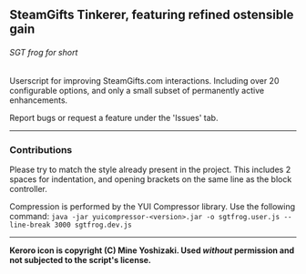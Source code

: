 ## SteamGifts Tinkerer, featuring refined ostensible gain
###### *SGT frog* for short

Userscript for improving SteamGifts.com interactions.
Including over 20 configurable options, and only a small subset of permanently active enhancements.

Report bugs or request a feature under the 'Issues' tab.

-- -- --

### Contributions

Please try to match the style already present in the project.
This includes 2 spaces for indentation, and opening brackets on the same line as the block controller.

Compression is performed by the YUI Compressor library. Use the following command:
`java -jar yuicompressor-<version>.jar -o sgtfrog.user.js --line-break 3000 sgtfrog.dev.js`

-- -- --

__Keroro icon is copyright (C) Mine Yoshizaki. Used _without_ permission and not subjected to the script's license.__
